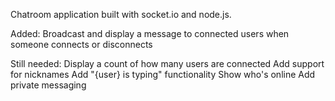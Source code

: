 Chatroom application built with socket.io and node.js.

Added:
    Broadcast and display a message to connected users when someone connects or disconnects
    
Still needed:
    Display a count of how many users are connected
    Add support for nicknames
    Add "{user} is typing" functionality
    Show who's online
    Add private messaging